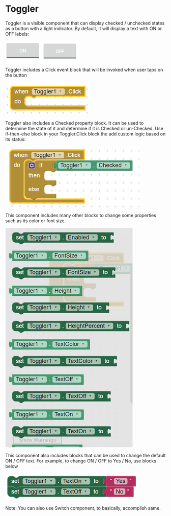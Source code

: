 # Toggler

Toggler is a visible component that can display checked / unchecked states as a button with a light indicator. By default, it will display a text with ON or OFF labels:

![](../../../.gitbook/assets/image%20%2829%29.png)

Toggler includes a Click event block that will be invoked when user taps on the button

![](../../../.gitbook/assets/image%20%2842%29.png)

Toggler also includes a Checked property block. It can be used to determine the state of it and determine if it is Checked or un-Checked. Use if-then-else block in your Toggler.Click block the add custom logic based on its status:

![](../../../.gitbook/assets/image%20%2836%29.png)

This component includes many other blocks to change some properties such as its color or font size. 

![](../../../.gitbook/assets/image%20%2848%29.png)

This component also includes blocks that can be used to change the default ON / OFF text. For example, to change ON / OFF to Yes / No, use blocks below

![](../../../.gitbook/assets/image%20%2823%29.png)

Note: You can also use Switch component, to basically, accomplish same.

